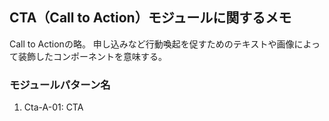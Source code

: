 ## CTA（Call to Action）モジュールに関するメモ
Call to Actionの略。
申し込みなど行動喚起を促すためのテキストや画像によって装飾したコンポーネントを意味する。

### モジュールパターン名
1. Cta-A-01: CTA
